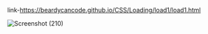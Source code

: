 link-https://beardycancode.github.io/CSS/Loading/load1/load1.html


![Screenshot (210)](https://user-images.githubusercontent.com/96344411/184828358-8505467a-f421-4c8f-a549-fa68883c0f43.png)
